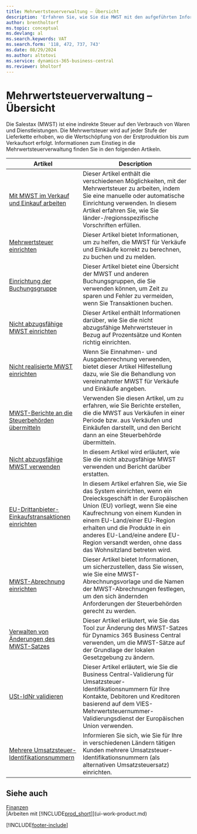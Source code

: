 ```yaml
---
title: Mehrwertsteuerverwaltung – Übersicht
description: 'Erfahren Sie, wie Sie die MWST mit den aufgeführten Informationen und Ressourcen verwalten.'
author: brentholtorf
ms.topic: conceptual
ms.devlang: al
ms.search.keywords: VAT
ms.search.form: '118, 472, 737, 743'
ms.date: 08/29/2024
ms.author: altotovi
ms.service: dynamics-365-business-central
ms.reviewer: bholtorf
---
```


# <a name="vat-management-overview"></a>Mehrwertsteuerverwaltung – Übersicht
Die Salestax (MWST) ist eine indirekte Steuer auf den Verbrauch von Waren und Dienstleistungen. Die Mehrwertsteuer wird auf jeder Stufe der Lieferkette erhoben, wo die Wertschöpfung von der Erstproduktion bis zum Verkaufsort erfolgt. Informationen zum Einstieg in die Mehrwertsteuerverwaltung finden Sie in den folgenden Artikeln.  

|  Artikel  |  Description  |  
|--------|--------------|  
| [Mit MWST im Verkauf und Einkauf arbeiten](finance-work-with-vat.md) | Dieser Artikel enthält die verschiedenen Möglichkeiten, mit der Mehrwertsteuer zu arbeiten, indem Sie eine manuelle oder automatische Einrichtung verwenden. In diesem Artikel erfahren Sie, wie Sie länder-/regionsspezifische Vorschriften erfüllen.|
| [Mehrwertsteuer einrichten](finance-setup-vat.md) | Dieser Artikel bietet Informationen, um zu helfen, die MWST für Verkäufe und Einkäufe korrekt zu berechnen, zu buchen und zu melden.|
| [Einrichtung der Buchungsgruppe](finance-posting-groups.md#tax-posting-groups) | Dieser Artikel bietet eine Übersicht der MWST und anderen Buchungsgruppen, die Sie verwenden können, um Zeit zu sparen und Fehler zu vermeiden, wenn Sie Transaktionen buchen.|
| [Nicht abzugsfähige MWST einrichten](finance-setup-nondeductible-vat.md) | Dieser Artikel enthält Informationen darüber, wie Sie die nicht abzugsfähige Mehrwertsteuer in Bezug auf Prozentsätze und Konten richtig einrichten.|
| [Nicht realisierte MWST einrichten](finance-setup-unrealized-vat.md) | Wenn Sie Einnahmen- und Ausgabenrechnung verwenden, bietet dieser Artikel Hilfestellung dazu, wie Sie die Behandlung von vereinnahmter MWST für Verkäufe und Einkäufe angeben.|
| [MWST-Berichte an die Steuerbehörden übermitteln](finance-how-report-vat.md) | Verwenden Sie diesen Artikel, um zu erfahren, wie Sie Berichte erstellen, die die MWST aus Verkäufen in einer Periode bzw. aus Verkäufen und Einkäufen darstellt, und den Bericht dann an eine Steuerbehörde übermitteln.|
| [Nicht abzugsfähige MWST verwenden](finance-how-use-non-deductible-vat.md) | In diesem Artikel wird erläutert, wie Sie die nicht abzugsfähige MWST verwenden und Bericht darüber erstatten.| 
| [EU-Drittanbieter-Einkaufstransaktionen einrichten](finance-how-to-eu3party-trade-purchase.md) | In diesem Artikel erfahren Sie, wie Sie das System einrichten, wenn ein Dreiecksgeschäft in der Europäischen Union (EU) vorliegt, wenn Sie eine Kaufrechnung von einem Kunden in einem EU-Land/einer EU-Region erhalten und die Produkte in ein anderes EU-Land/eine andere EU-Region versandt werden, ohne dass das Wohnsitzland betreten wird.|  
| [MWST-Abrechnung einrichten](finance-how-setup-vat-statement.md) | Dieser Artikel bietet Informationen, um sicherzustellen, dass Sie wissen, wie Sie eine MWST-Abrechnungsvorlage und die Namen der MWST-Abrechnungen festlegen, um den sich ändernden Anforderungen der Steuerbehörden gerecht zu werden.|
| [Verwalten von Änderungen des MWST-Satzes](finance-how-use-vat-rate-change-tool.md) | Dieser Artikel erläutert, wie Sie das Tool zur Änderung des MWST-Satzes für Dynamics 365 Business Central verwenden, um die MWST-Sätze auf der Grundlage der lokalen Gesetzgebung zu ändern.|
| [USt-IdNr validieren](finance-how-validate-vat-registration-number.md) | Dieser Artikel erläutert, wie Sie die Business Central-Validierung für Umsatzsteuer-Identifikationsnummern für Ihre Kontakte, Debitoren und Kreditoren basierend auf dem VIES-Mehrwertsteuernummer-Validierungsdienst der Europäischen Union verwenden.|
| [Mehrere Umsatzsteuer-Identifikationsnummern](finance-how-use-multiple-vat-registrations.md) | Informieren Sie sich, wie Sie für Ihre in verschiedenen Ländern tätigen Kunden mehrere Umsatzsteuer-Identifikationsnummern (als alternativen Umsatzsteuersatz) einrichten. |


## <a name="see-also"></a>Siehe auch
[Finanzen](finance.md)    
[Arbeiten mit [!INCLUDE[prod_short](includes/prod_short.md)]](ui-work-product.md)  


[!INCLUDE[footer-include](includes/footer-banner.md)]
